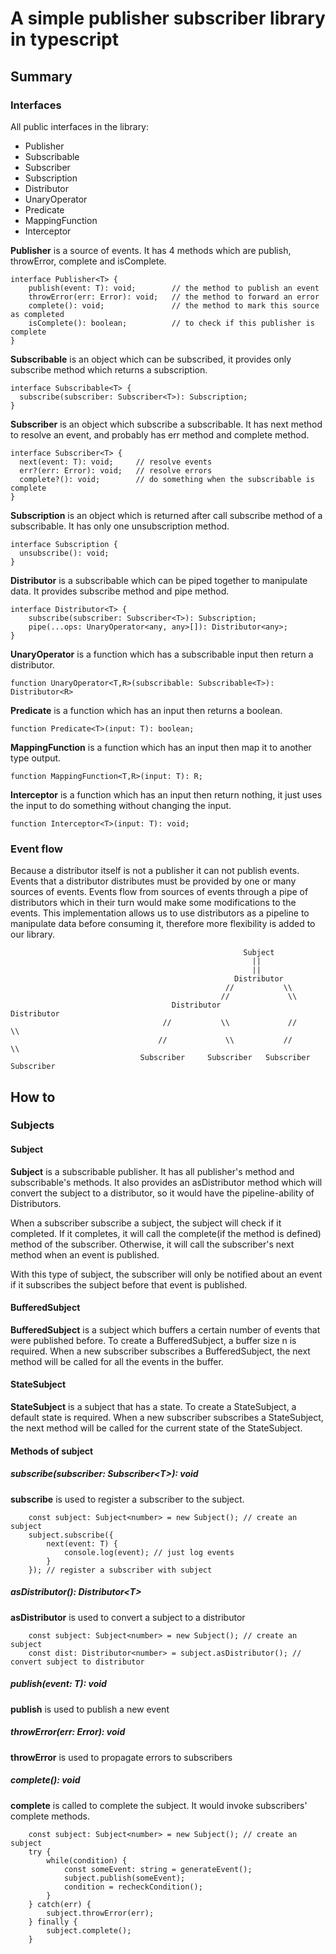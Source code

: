 # A simple publisher subscriber library in typescript

## Summary

### Interfaces

All public interfaces in the library:

* Publisher
* Subscribable
* Subscriber
* Subscription
* Distributor
* UnaryOperator
* Predicate
* MappingFunction
* Interceptor

<strong>Publisher</strong> is a source of events. It has 4 methods which are publish, throwError, complete and
isComplete.

```
interface Publisher<T> {
    publish(event: T): void;        // the method to publish an event
    throwError(err: Error): void;   // the method to forward an error
    complete(): void;               // the method to mark this source as completed
    isComplete(): boolean;          // to check if this publisher is complete
}
```

<strong>Subscribable</strong> is an object which can be subscribed, it provides only subscribe method which returns
a subscription.

```
interface Subscribable<T> {
  subscribe(subscriber: Subscriber<T>): Subscription;
}
```

<strong>Subscriber</strong> is an object which subscribe a subscribable. It has next method to resolve an event, and
probably has err method and complete method.

```
interface Subscriber<T> {
  next(event: T): void;     // resolve events
  err?(err: Error): void;   // resolve errors
  complete?(): void;        // do something when the subscribable is complete
}
```

<strong>Subscription</strong> is an object which is returned after call subscribe method of a subscribable. It has only
one unsubscription method.

```
interface Subscription {
  unsubscribe(): void;
}
```

<strong>Distributor</strong> is a subscribable which can be piped together to manipulate data. It provides subscribe
method and pipe method.

```
interface Distributor<T> {
    subscribe(subscriber: Subscriber<T>): Subscription;
    pipe(...ops: UnaryOperator<any, any>[]): Distributor<any>;
}
```

<strong>UnaryOperator</strong> is a function which has a subscribable input then return a distributor.

```
function UnaryOperator<T,R>(subscribable: Subscribable<T>): Distributor<R>
```

<strong>Predicate</strong> is a function which has an input then returns a boolean.

```
function Predicate<T>(input: T): boolean;
```

<strong>MappingFunction</strong> is a function which has an input then map it to another type output.

```
function MappingFunction<T,R>(input: T): R;
```

<strong>Interceptor</strong> is a function which has an input then return nothing, it just uses the input to do
something without changing the input.

```
function Interceptor<T>(input: T): void;
```

### Event flow

Because a distributor itself is not a publisher it can not publish events. Events that a distributor distributes must be
provided by one or many sources of events. Events flow from sources of events through a pipe of distributors which in
their turn would make some modifications to the events. This implementation allows us to use distributors as a pipeline
to manipulate data before consuming it, therefore more flexibility is added to our library.

```
                                                    Subject
                                                      ||    
                                                      ||  
                                                  Distributor    
                                                //           \\
                                               //             \\
                                    Distributor                 Distributor
                                  //           \\             //           \\
                                 //             \\           //             \\
                             Subscriber     Subscriber   Subscriber      Subscriber
```

## How to

### Subjects

#### Subject

<strong>Subject</strong> is a subscribable publisher. It has all publisher's method and subscribable's methods. It also
provides an asDistributor method which will convert the subject to a distributor, so it would have the pipeline-ability
of Distributors.

When a subscriber subscribe a subject, the subject will check if it completed. If it completes, it will call the
complete(if the method is defined) method of the subscriber. Otherwise, it will call the subscriber's next method when
an event is published.

With this type of subject, the subscriber will only be notified about an event if it subscribes the subject before that
event is published.

#### BufferedSubject

<strong>BufferedSubject</strong> is a subject which buffers a certain number of events that were published before. To
create a BufferedSubject, a buffer size n is required. When a new subscriber subscribes a
BufferedSubject, the next method will be called for all the events in the buffer.

#### StateSubject

<strong>StateSubject</strong> is a subject that has a state. To create a StateSubject, a default state is required. When
a new subscriber subscribes a StateSubject, the next method will be called for the current state of the StateSubject.

#### Methods of subject

##### subscribe(subscriber: Subscriber\<T\>): void

<strong>subscribe</strong> is used to register a subscriber to the subject.

```
    const subject: Subject<number> = new Subject(); // create an subject
    subject.subscribe({
        next(event: T) {
            console.log(event); // just log events
        }
    }); // register a subscriber with subject
```

##### asDistributor(): Distributor\<T\>

<strong>asDistributor</strong> is used to convert a subject to a distributor

```
    const subject: Subject<number> = new Subject(); // create an subject
    const dist: Distributor<number> = subject.asDistributor(); // convert subject to distributor
```

##### publish(event: T): void

<strong>publish</strong> is used to publish a new event

##### throwError(err: Error): void

<strong>throwError</strong> is used to propagate errors to subscribers

##### complete(): void

<strong>complete</strong> is called to complete the subject. It would invoke subscribers' complete methods.

```
    const subject: Subject<number> = new Subject(); // create an subject
    try {
        while(condition) {
            const someEvent: string = generateEvent();
            subject.publish(someEvent);
            condition = recheckCondition();
        }
    } catch(err) {
        subject.throwError(err);
    } finally {
        subject.complete();
    }
```
